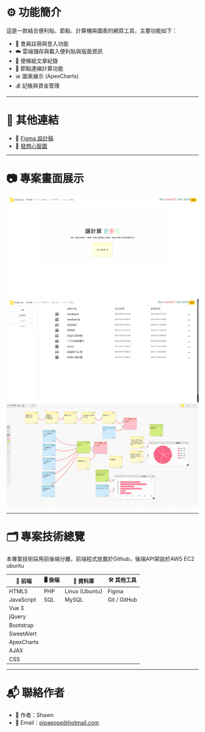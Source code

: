 # ⚙️ 功能簡介

這是一款結合便利貼、節點、計算機與圖表的網頁工具，主要功能如下：

- 📝 會員註冊與登入功能  
- ☁️ 雲端儲存與載入便利貼與版面資訊  
- 🧾 便條紙文章紀錄  
- 🔗 節點連線計算功能  
- 📊 圖表展示 (ApexCharts)  
- 💰 記帳與資金管理  


---

# 🔗 其他連結

- 🎨 [Figma 設計稿](https://www.figma.com/design/06pza9HIq9AiYhsaWd2IAy/%E4%BE%BF%E5%88%A9%E8%B2%BC%E8%A8%88%E7%AE%97%E6%A9%9F?node-id=22-16&m=dev&t=o2I7e6h9DV6knzuh-1)
- 🧠 [發想心智圖](https://gitmind.com/app/docs/md08bsq9)

---

# 📷 專案畫面展示



![圖片預留](./ShowImg/Screenshot3.png)
![圖片預留](./ShowImg/Screenshot2.png)
![圖片預留](./ShowImg/Screenshot1.png)
<!-- 若使用本地圖片可改為 ./images/filename.png，需與 Markdown 同目錄 -->



---

# 🗂️ 專案技術總覽

本專案技術採用前後端分離，前端程式放置於Github，後端API架設於AWS EC2 ubuntu

| 🔧 前端 | 🖥️ 後端 | 💾 資料庫 | 🛠️ 其他工具 |
|-------------|---------------|------------|----------------|
| HTML5       | PHP           | Linux (Ubuntu) | Figma         |
| JavaScript  | SQL           | MySQL         | Git / GitHub   |
| Vue 3       |               |               |                |
| jQuery      |               |               |                |
| Bootstrap   |               |               |                |
| SweetAlert  |               |               |                |
| ApexCharts  |               |               |                |
| AJAX        |               |               |                |
| CSS         |               |               |                |

---

# 📬 聯絡作者

- 👤 作者：Shawn  
- 📧 Email：pipaeppe@hotmail.com  
